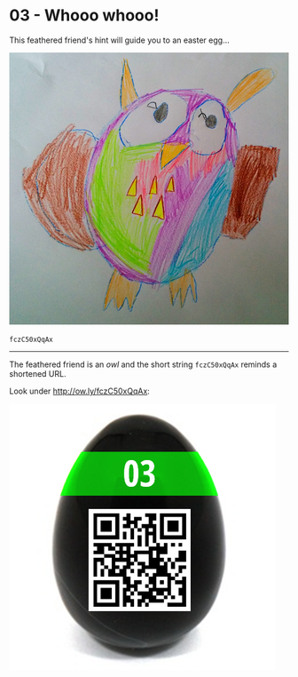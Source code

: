 # 03 - Whooo whooo!

This feathered friend's hint will guide you to an easter egg...

![](whooowhooo.png)

`fczC50xQqAx`

---

The feathered friend is an _owl_ and the short string `fczC50xQqAx` reminds a shortened URL.

Look under http://ow.ly/fczC50xQqAx:

![](egg03_Q8Srgcac5P8XQkETI5U1.png)